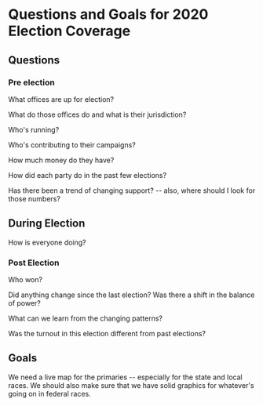# Questions and Goals for 2020 Election Coverage

## Questions

### Pre election

What offices are up for election?

What do those offices do and what is their jurisdiction?

Who's running?

Who's contributing to their campaigns?

How much money do they have?

How did each party do in the past few elections?

Has there been a trend of changing support? -- also, where should I look for those numbers?

## During Election

How is everyone doing?

### Post Election

Who won?

Did anything change since the last election? Was there a shift in the balance of power?

What can we learn from the changing patterns?

Was the turnout in this election different from past elections?

## Goals

We need a live map for the primaries -- especially for the state and local races. We should also make sure that we have solid graphics for whatever's going on in federal races.

